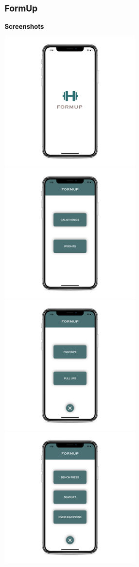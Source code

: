 # FormUp

## Screenshots
<img src="https://github.com/kritinsinghal/formup/blob/master/Images/Simulator%20Screen%20Shot%20-%20iPhone%20X%20-%202019-05-21%20at%2013.16.11_iphonexspacegrey_portrait.png" width="430">  <img src="https://github.com/kritinsinghal/formup/blob/master/Images/Simulator%20Screen%20Shot%20-%20iPhone%20X%20-%202019-05-21%20at%2013.16.37_iphonexspacegrey_portrait.png" width="430"> 
<img src="https://github.com/kritinsinghal/formup/blob/master/Images/Simulator%20Screen%20Shot%20-%20iPhone%20X%20-%202019-05-21%20at%2013.16.42_iphonexspacegrey_portrait.png" width="430">                       <img src="https://github.com/kritinsinghal/formup/blob/master/Images/Simulator%20Screen%20Shot%20-%20iPhone%20X%20-%202019-05-21%20at%2013.16.46_iphonexspacegrey_portrait.png" width="430"> 
